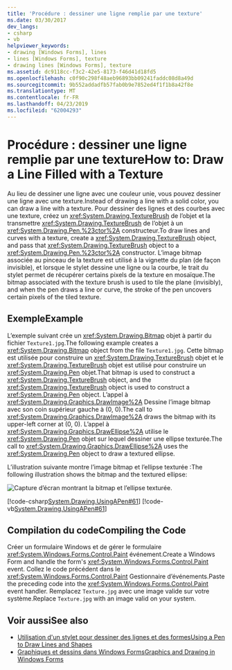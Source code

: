 ```yaml
---
title: 'Procédure : dessiner une ligne remplie par une texture'
ms.date: 03/30/2017
dev_langs:
- csharp
- vb
helpviewer_keywords:
- drawing [Windows Forms], lines
- lines [Windows Forms], texture
- drawing lines [Windows Forms], texture
ms.assetid: dc9118cc-f3c2-42e5-8173-f46d41d18fd5
ms.openlocfilehash: c0f90c298f48aeb96893bb09241faddc08d8a49d
ms.sourcegitcommit: 9b552addadfb57fab0b9e7852ed4f1f1b8a42f8e
ms.translationtype: MT
ms.contentlocale: fr-FR
ms.lasthandoff: 04/23/2019
ms.locfileid: "62004293"
---
```

# <a name="how-to-draw-a-line-filled-with-a-texture"></a><span data-ttu-id="4d360-102">Procédure : dessiner une ligne remplie par une texture</span><span class="sxs-lookup"><span data-stu-id="4d360-102">How to: Draw a Line Filled with a Texture</span></span>
<span data-ttu-id="4d360-103">Au lieu de dessiner une ligne avec une couleur unie, vous pouvez dessiner une ligne avec une texture.</span><span class="sxs-lookup"><span data-stu-id="4d360-103">Instead of drawing a line with a solid color, you can draw a line with a texture.</span></span> <span data-ttu-id="4d360-104">Pour dessiner des lignes et des courbes avec une texture, créez un <xref:System.Drawing.TextureBrush> de l’objet et la transmettre <xref:System.Drawing.TextureBrush> de l’objet à un <xref:System.Drawing.Pen.%23ctor%2A> constructeur.</span><span class="sxs-lookup"><span data-stu-id="4d360-104">To draw lines and curves with a texture, create a <xref:System.Drawing.TextureBrush> object, and pass that <xref:System.Drawing.TextureBrush> object to a <xref:System.Drawing.Pen.%23ctor%2A> constructor.</span></span> <span data-ttu-id="4d360-105">L’image bitmap associée au pinceau de la texture est utilisé à la vignette du plan (de façon invisible), et lorsque le stylet dessine une ligne ou la courbe, le trait du stylet permet de récupérer certains pixels de la texture en mosaïque.</span><span class="sxs-lookup"><span data-stu-id="4d360-105">The bitmap associated with the texture brush is used to tile the plane (invisibly), and when the pen draws a line or curve, the stroke of the pen uncovers certain pixels of the tiled texture.</span></span>  
  
## <a name="example"></a><span data-ttu-id="4d360-106">Exemple</span><span class="sxs-lookup"><span data-stu-id="4d360-106">Example</span></span>  
 <span data-ttu-id="4d360-107">L’exemple suivant crée un <xref:System.Drawing.Bitmap> objet à partir du fichier `Texture1.jpg`.</span><span class="sxs-lookup"><span data-stu-id="4d360-107">The following example creates a <xref:System.Drawing.Bitmap> object from the file `Texture1.jpg`.</span></span> <span data-ttu-id="4d360-108">Cette bitmap est utilisée pour construire un <xref:System.Drawing.TextureBrush> objet et le <xref:System.Drawing.TextureBrush> objet est utilisé pour construire un <xref:System.Drawing.Pen> objet.</span><span class="sxs-lookup"><span data-stu-id="4d360-108">That bitmap is used to construct a <xref:System.Drawing.TextureBrush> object, and the <xref:System.Drawing.TextureBrush> object is used to construct a <xref:System.Drawing.Pen> object.</span></span> <span data-ttu-id="4d360-109">L’appel à <xref:System.Drawing.Graphics.DrawImage%2A> Dessine l’image bitmap avec son coin supérieur gauche à (0, 0).</span><span class="sxs-lookup"><span data-stu-id="4d360-109">The call to <xref:System.Drawing.Graphics.DrawImage%2A> draws the bitmap with its upper-left corner at (0, 0).</span></span> <span data-ttu-id="4d360-110">L’appel à <xref:System.Drawing.Graphics.DrawEllipse%2A> utilise le <xref:System.Drawing.Pen> objet sur lequel dessiner une ellipse texturée.</span><span class="sxs-lookup"><span data-stu-id="4d360-110">The call to <xref:System.Drawing.Graphics.DrawEllipse%2A> uses the <xref:System.Drawing.Pen> object to draw a textured ellipse.</span></span>  
  
 <span data-ttu-id="4d360-111">L’illustration suivante montre l’image bitmap et l’ellipse texturée :</span><span class="sxs-lookup"><span data-stu-id="4d360-111">The following illustration shows the bitmap and the textured ellipse:</span></span>  
  
 ![Capture d’écran montrant la bitmap et l’ellipse texturée.](./media/how-to-draw-a-line-filled-with-a-texture/bitmap-textured-ellipse.png)  
  
 [!code-csharp[System.Drawing.UsingAPen#61](~/samples/snippets/csharp/VS_Snippets_Winforms/System.Drawing.UsingAPen/CS/Class1.cs#61)]
 [!code-vb[System.Drawing.UsingAPen#61](~/samples/snippets/visualbasic/VS_Snippets_Winforms/System.Drawing.UsingAPen/VB/Class1.vb#61)]  
  
## <a name="compiling-the-code"></a><span data-ttu-id="4d360-113">Compilation du code</span><span class="sxs-lookup"><span data-stu-id="4d360-113">Compiling the Code</span></span>  
 <span data-ttu-id="4d360-114">Créer un formulaire Windows et de gérer le formulaire <xref:System.Windows.Forms.Control.Paint> événement.</span><span class="sxs-lookup"><span data-stu-id="4d360-114">Create a Windows Form and handle the form's <xref:System.Windows.Forms.Control.Paint> event.</span></span> <span data-ttu-id="4d360-115">Collez le code précédent dans le <xref:System.Windows.Forms.Control.Paint> Gestionnaire d’événements.</span><span class="sxs-lookup"><span data-stu-id="4d360-115">Paste the preceding code into the <xref:System.Windows.Forms.Control.Paint> event handler.</span></span> <span data-ttu-id="4d360-116">Remplacez `Texture.jpg` avec une image valide sur votre système.</span><span class="sxs-lookup"><span data-stu-id="4d360-116">Replace `Texture.jpg` with an image valid on your system.</span></span>  
  
## <a name="see-also"></a><span data-ttu-id="4d360-117">Voir aussi</span><span class="sxs-lookup"><span data-stu-id="4d360-117">See also</span></span>

- [<span data-ttu-id="4d360-118">Utilisation d'un stylet pour dessiner des lignes et des formes</span><span class="sxs-lookup"><span data-stu-id="4d360-118">Using a Pen to Draw Lines and Shapes</span></span>](using-a-pen-to-draw-lines-and-shapes.md)
- [<span data-ttu-id="4d360-119">Graphiques et dessins dans Windows Forms</span><span class="sxs-lookup"><span data-stu-id="4d360-119">Graphics and Drawing in Windows Forms</span></span>](graphics-and-drawing-in-windows-forms.md)
